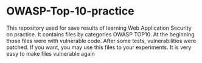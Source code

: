 # OWASP-Top-10-practice

This repository used for save results of learning Web Application Security on practice. It contains files by categories OWASP TOP10. At the beginning those files were with vulnerable code. After some tests, vulnerabilities were patched. If you want, you may use this files to your experiments. It is very easy to make files vulnerable again